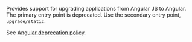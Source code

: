 Provides support for upgrading applications from Angular JS to Angular.
The primary entry point is deprecated. Use the secondary entry point,
 `upgrade/static`.

See [Angular deprecation policy](reference/releases#deprecation-policy).